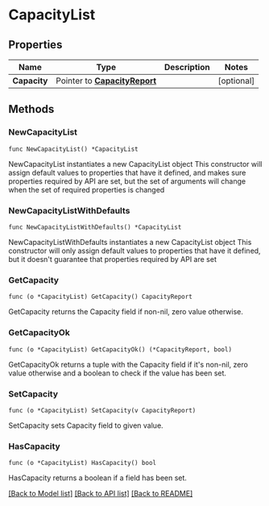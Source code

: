 # CapacityList

## Properties

Name | Type | Description | Notes
------------ | ------------- | ------------- | -------------
**Capacity** | Pointer to [**CapacityReport**](CapacityReport.md) |  | [optional] 

## Methods

### NewCapacityList

`func NewCapacityList() *CapacityList`

NewCapacityList instantiates a new CapacityList object
This constructor will assign default values to properties that have it defined,
and makes sure properties required by API are set, but the set of arguments
will change when the set of required properties is changed

### NewCapacityListWithDefaults

`func NewCapacityListWithDefaults() *CapacityList`

NewCapacityListWithDefaults instantiates a new CapacityList object
This constructor will only assign default values to properties that have it defined,
but it doesn't guarantee that properties required by API are set

### GetCapacity

`func (o *CapacityList) GetCapacity() CapacityReport`

GetCapacity returns the Capacity field if non-nil, zero value otherwise.

### GetCapacityOk

`func (o *CapacityList) GetCapacityOk() (*CapacityReport, bool)`

GetCapacityOk returns a tuple with the Capacity field if it's non-nil, zero value otherwise
and a boolean to check if the value has been set.

### SetCapacity

`func (o *CapacityList) SetCapacity(v CapacityReport)`

SetCapacity sets Capacity field to given value.

### HasCapacity

`func (o *CapacityList) HasCapacity() bool`

HasCapacity returns a boolean if a field has been set.


[[Back to Model list]](../README.md#documentation-for-models) [[Back to API list]](../README.md#documentation-for-api-endpoints) [[Back to README]](../README.md)


